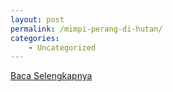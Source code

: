 ```yaml
---
layout: post
permalink: /mimpi-perang-di-hutan/
categories:
    - Uncategorized
---
```


[Baca Selengkapnya](/01)